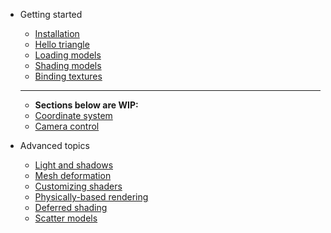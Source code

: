 - Getting started

  - [Installation](installation.md)
  - [Hello triangle](hello_triangle.md)
  - [Loading models](loading_models.md)
  - [Shading models](shading_models.md)
  - [Binding textures](binding_textures.md)
  ----
  - **Sections below are WIP:**
  - [Coordinate system](coordinate_system.md)
  - [Camera control](camera_control.md)

- Advanced topics

  - [Light and shadows](light_and_shadows.md)
  - [Mesh deformation](mesh_deformation.md)
  - [Customizing shaders](customizing_shaders.md)
  - [Physically-based rendering](physically_based_rendering.md)
  - [Deferred shading](deferred_shading.md)
  - [Scatter models](scatter_models.md)